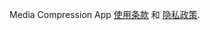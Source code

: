 Media Compression App [使用条款](https://ybwdaisy.github.io/media-compression-app/terms-of-use-cn) 和 [隐私政策](https://ybwdaisy.github.io/media-compression-app/privacy-policy-cn).
